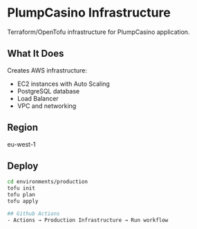 # PlumpCasino Infrastructure

Terraform/OpenTofu infrastructure for PlumpCasino application.

## What It Does

Creates AWS infrastructure:
- EC2 instances with Auto Scaling
- PostgreSQL database
- Load Balancer
- VPC and networking

## Region

eu-west-1

## Deploy
```bash
cd environments/production
tofu init
tofu plan
tofu apply

## Github Actions
- Actions → Production Infrastructure → Run workflow
